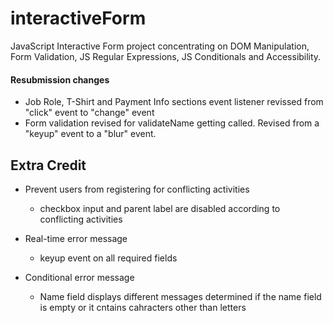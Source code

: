 # interactiveForm
JavaScript Interactive Form project concentrating on DOM Manipulation, Form Validation, 
JS Regular Expressions, JS Conditionals and Accessibility.

#### Resubmission changes
* Job Role, T-Shirt and Payment Info sections event listener revissed from "click" event to "change" event
* Form validation revised for validateName getting called. Revised from a "keyup" event to a "blur" event.

## Extra Credit
* Prevent users from registering for conflicting activities
  - checkbox input and parent label are disabled according to conflicting activities

* Real-time error message 
  - keyup event on all required fields

* Conditional error message
  - Name field displays different messages determined if the name field is empty or it cntains cahracters other than letters

